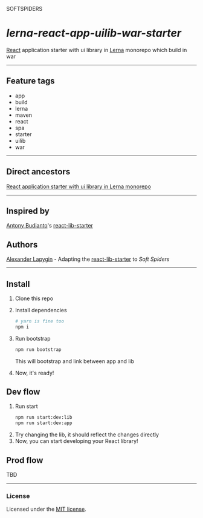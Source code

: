 SOFTSPIDERS

# *lerna-react-app-uilib-war-starter*

[React](https://reactjs.org/) application starter with ui library in [Lerna](https://lerna.js.org/) monorepo which build
in war

---

## Feature tags

- app
- build
- lerna
- maven
- react
- spa
- starter
- uilib
- war

---

## Direct ancestors

[React application starter with ui library in Lerna monorepo](https://github.com/softspiders/lerna-react-app-uilib-starter)

---

## Inspired by

[Antony Budianto](https://github.com/antonybudianto)'s [react-lib-starter](https://github.com/antonybudianto/react-lib-starter)

## Authors

[Alexander Lapygin](https://github.com/AlexanderLapygin) - Adapting the [react-lib-starter](https://github.com/antonybudianto/react-lib-starter) to *Soft Spiders*

---

## Install
1. Clone this repo
2. Install dependencies
   ```sh
   # yarn is fine too
   npm i
   ```
3. Run bootstrap
   ```sh
   npm run bootstrap
   ```

   This will bootstrap and link between app and lib
4. Now, it's ready!

## Dev flow
1. Run start
   ```sh
   npm run start:dev:lib
   npm run start:dev:app
   ```
2. Try changing the lib, it should reflect the changes directly
3. Now, you can start developing your React library!

## Prod flow

TBD

---

### License

Licensed under the [MIT license](./LICENSE). 

